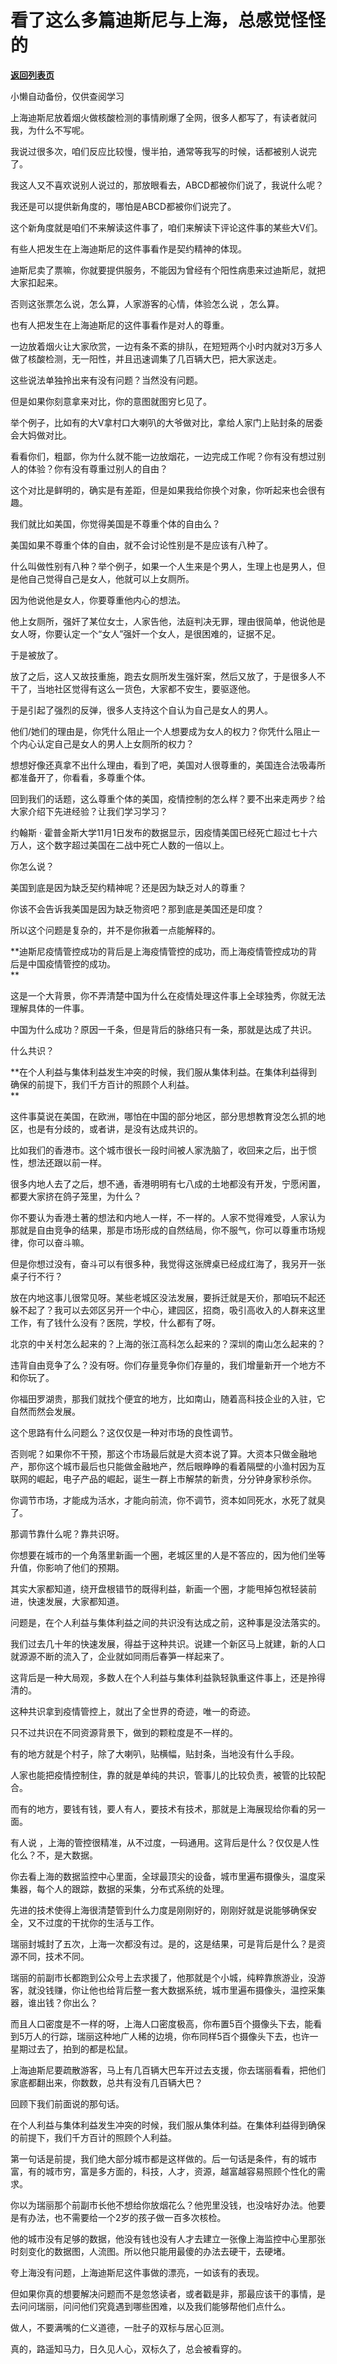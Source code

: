 # 看了这么多篇迪斯尼与上海，总感觉怪怪的

[**返回列表页**](/gzh/记忆承载)

小懒自动备份，仅供查阅学习

上海迪斯尼放着烟火做核酸检测的事情刷爆了全网，很多人都写了，有读者就问我，为什么不写呢。  

  

我说过很多次，咱们反应比较慢，慢半拍，通常等我写的时候，话都被别人说完了。

  

我这人又不喜欢说别人说过的，那放眼看去，ABCD都被你们说了，我说什么呢？

  

我还是可以提供新角度的，哪怕是ABCD都被你们说完了。  

  

这个新角度就是咱们不来解读这件事了，咱们来解读下评论这件事的某些大V们。  

  

有些人把发生在上海迪斯尼的这件事看作是契约精神的体现。  

  

迪斯尼卖了票嘛，你就要提供服务，不能因为曾经有个阳性病患来过迪斯尼，就把大家扣起来。  

  

否则这张票怎么说，怎么算，人家游客的心情，体验怎么说 ，怎么算。  

  

也有人把发生在上海迪斯尼的这件事看作是对人的尊重。  

  

一边放着烟火让大家欣赏，一边有条不紊的排队，在短短两个小时内就对3万多人做了核酸检测，无一阳性，并且迅速调集了几百辆大巴，把大家送走。  

  

这些说法单独拎出来有没有问题？当然没有问题。  

  

但是如果你刻意拿来对比，你的意图就图穷匕见了。  

  

举个例子，比如有的大V拿村口大喇叭的大爷做对比，拿给人家门上贴封条的居委会大妈做对比。

  

看看你们，粗鄙，你为什么就不能一边放烟花，一边完成工作呢？你有没有想过别人的体验？你有没有尊重过别人的自由？  

  

这个对比是鲜明的，确实是有差距，但是如果我给你换个对象，你听起来也会很有趣。  

  

我们就比如美国，你觉得美国是不尊重个体的自由么？  

  

美国如果不尊重个体的自由，就不会讨论性别是不是应该有八种了。  

  

什么叫做性别有八种？举个例子，如果一个人生来是个男人，生理上也是男人，但是他自己觉得自己是女人，他就可以上女厕所。  

  

因为他说他是女人，你要尊重他内心的想法。

  

他上女厕所，强奸了某位女士，人家告他，法庭判决无罪，理由很简单，他说他是女人呀，你要认定一个“女人”强奸一个女人，是很困难的，证据不足。  

  

于是被放了。  

  

放了之后，这人又故技重施，跑去女厕所发生强奸案，然后又放了，于是很多人不干了，当地社区觉得有这么一货色，大家都不安生，要驱逐他。

  

于是引起了强烈的反弹，很多人支持这个自认为自己是女人的男人。

  

他们/她们的理由是，你凭什么阻止一个人想要成为女人的权力？你凭什么阻止一个内心认定自己是女人的男人上女厕所的权力？  

  

想想好像还真拿不出什么理由，看到了吧，美国对人很尊重的，美国连合法吸毒所都准备开了，你看看，多尊重个体。

  

回到我们的话题，这么尊重个体的美国，疫情控制的怎么样？要不出来走两步？给大家介绍下先进经验？让我们学习学习？

  

约翰斯 · 霍普金斯大学11月1日发布的数据显示，因疫情美国已经死亡超过七十六万人，这个数字超过美国在二战中死亡人数的一倍以上。

  

你怎么说？  

  

美国到底是因为缺乏契约精神呢？还是因为缺乏对人的尊重？  

  

你该不会告诉我美国是因为缺乏物资吧？那到底是美国还是印度？  

  

所以这个问题是复杂的，并不是你揪着一点能解释的。  

  

 **迪斯尼疫情管控成功的背后是上海疫情管控的成功，而上海疫情管控成功的背后是中国疫情管控的成功。  
**

  

这是一个大背景，你不弄清楚中国为什么在疫情处理这件事上全球独秀，你就无法理解具体的一件事。  

  

中国为什么成功？原因一千条，但是背后的脉络只有一条，那就是达成了共识。  

  

什么共识？  

  

 **在个人利益与集体利益发生冲突的时候，我们服从集体利益。在集体利益得到确保的前提下，我们千方百计的照顾个人利益。  
**

  

这件事莫说在美国，在欧洲，哪怕在中国的部分地区，部分思想教育没怎么抓的地区，也是有分歧的，或者讲，是没有达成共识的。  

  

比如我们的香港市。这个城市很长一段时间被人家洗脑了，收回来之后，出于惯性，想法还跟以前一样。

  

很多内地人去了之后，想不通，香港明明有七八成的土地都没有开发，宁愿闲置，都要大家挤在鸽子笼里，为什么？

  

你不要认为香港土著的想法和内地人一样，不一样的。人家不觉得难受，人家认为那就是自由竞争的结果，那是市场形成的自然结局，你不服气，你可以尊重市场规律，你可以奋斗嘛。

  

但是你想过没有，奋斗可以有很多种，我觉得这张牌桌已经成红海了，我另开一张桌子行不行？  

  

放在内地这事儿很常见呀。某些老城区没法发展，要拆迁就是天价，那咱玩不起还躲不起了？我可以去郊区另开一个中心，建园区，招商，吸引高收入的人群来这里工作，有了钱什么没有？医院，学校，什么都有了呀。  

  

北京的中关村怎么起来的？上海的张江高科怎么起来的？深圳的南山怎么起来的？

  

违背自由竞争了么？没有呀。你们存量竞争你们存量的，我们增量新开一个地方不和你玩了。  

  

你福田罗湖贵，那我们就找个便宜的地方，比如南山，随着高科技企业的入驻，它自然而然会发展。

  

这个思路有什么问题么？这仅仅是一种对市场的良性调节。  

  

否则呢？如果你不干预，那这个市场最后就是大资本说了算。大资本只做金融地产，那你这个城市最后也只能做金融地产，然后眼睁睁的看着隔壁的小渔村因为互联网的崛起，电子产品的崛起，诞生一群上市解禁的新贵，分分钟身家秒杀你。  

  

你调节市场，才能成为活水，才能向前流，你不调节，资本如同死水，水死了就臭了。  

  

那调节靠什么呢？靠共识呀。  

  

你想要在城市的一个角落里新画一个圈，老城区里的人是不答应的，因为他们坐等升值，你影响了他们的预期。  

  

其实大家都知道，绕开盘根错节的既得利益，新画一个圈，才能甩掉包袱轻装前进，快速发展，大家都知道。  

  

问题是，在个人利益与集体利益之间的共识没有达成之前，这种事是没法落实的。

  

我们过去几十年的快速发展，得益于这种共识。说建一个新区马上就建，新的人口就源源不断的流入了，企业就如同雨后春笋一样起来了。  

  

这背后是一种大局观，多数人在个人利益与集体利益孰轻孰重这件事上，还是拎得清的。  

  

这种共识拿到疫情管控上，就出了全世界的奇迹，唯一的奇迹。

  

只不过共识在不同资源背景下，做到的颗粒度是不一样的。  

  

有的地方就是个村子，除了大喇叭，贴横幅，贴封条，当地没有什么手段。  

  

人家也能把疫情控制住，靠的就是单纯的共识，管事儿的比较负责，被管的比较配合。  

  

而有的地方，要钱有钱，要人有人，要技术有技术，那就是上海展现给你看的另一面。  

  

有人说 ，上海的管控很精准，从不过度，一码通用。这背后是什么？仅仅是人性化么？不，是大数据。  

  

你去看上海的数据监控中心里面，全球最顶尖的设备，城市里遍布摄像头，温度采集器，每个人的跟踪，数据的采集，分布式系统的处理。  

  

先进的技术使得上海很清楚管到什么力度是刚刚好的，刚刚好就是说能够确保安全，又不过度的干扰你的生活与工作。

  

瑞丽封城封了五次，上海一次都没有过。是的，这是结果，可是背后是什么？是资源不同，技术不同。

  

瑞丽的前副市长都跑到公众号上去求援了，他那就是个小城，纯粹靠旅游业，没游客，就没钱赚，你让他也给背后整一套大数据系统，城市里遍布摄像头，温控采集器，谁出钱？你出么？

  

而且人口密度是不一样的呀，上海人口密度极高，你布置5百个摄像头下去，能看到5万人的行踪，瑞丽这种地广人稀的边境，你布同样5百个摄像头下去，也许一星期过去了，拍到的都是松鼠。  

  

上海迪斯尼要疏散游客，马上有几百辆大巴车开过去支援，你去瑞丽看看，把他们家底都翻出来，你数数，总共有没有几百辆大巴？

  

回顾下我们前面说的那句话。  

  

在个人利益与集体利益发生冲突的时候，我们服从集体利益。在集体利益得到确保的前提下，我们千方百计的照顾个人利益。

  

第一句话是前提，我们绝大部分城市都是这样做的。后一句话是条件，有的城市富，有的城市穷，富是多方面的，科技，人才，资源，越富越容易照顾个性化的需求。  

  

你以为瑞丽那个前副市长他不想给你放烟花么？他兜里没钱，也没啥好办法。他要是有办法，也不需要给一个2岁的孩子做一百多次核检。  

  

他的城市没有足够的数据，他没有钱也没有人才去建立一张像上海监控中心里那张时刻变化的数据图，人流图。所以他只能用最傻的办法去硬干，去硬堵。  

  

夸上海没有问题，上海迪斯尼这件事做的漂亮，一如该有的表现。  

  

但如果你真的想要解决问题而不是忽悠读者，或者戳是非，那最应该干的事情，是去问问瑞丽，问问他们究竟遇到哪些困难，以及我们能够帮他们点什么。

  

做人，不要满嘴的仁义道德，一肚子的双标与居心叵测。  

  

真的，路遥知马力，日久见人心，双标久了，总会被看穿的。

